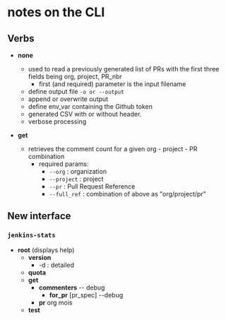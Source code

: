 # notes on the CLI

## Verbs

- **none**
    - used to read a previously generated list of PRs with the first three fields being org, project, PR_nbr
        - first (and required) parameter is the input filename
    - define output file `-o or --output`
    - append or overwrite output
    - define env_var containing the Github token
    - generated CSV with or without header.
    - verbose processing

- **get**
    - retrieves the comment count for a given org - project - PR combination
        - required params:
            - `--org` : organization
            - `--project` : project
            - `--pr` : Pull Request Reference
            - `--full_ref` : combination of above as "org/project/pr"

## New interface

### **`jenkins-stats`**
- **root** (displays help)
    - **version**
        - -d : detailed
    - **quota**
    - **get**
        - **commenters**
            -- debug
            - **for_pr** \[pr_spec\]
                --debug
        - **pr**
            org
            mois
    - **test**